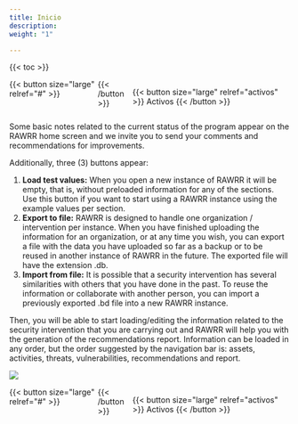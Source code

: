 ```yaml
---
title: Inicio
description: 
weight: "1"

---
```

{{< toc >}}

<div style="display: flex; justify-content: space-between">
{{< button size="large" relref="#" >}} <i class="arrow left"></i> {{< /button >}}

{{< button size="large" relref="activos" >}} Activos <i class="arrow right"></i> {{< /button >}}

</div>

Some basic notes related to the current status of the program appear on the RAWRR home screen and we invite you to send your comments and recommendations for improvements.

Additionally, three (3) buttons appear:

1. **Load test values:** When you open a new instance of RAWRR it will be empty, that is, without preloaded information for any of the sections. Use this button if you want to start using a RAWRR instance using the example values ​​per section.
2. **Export to file:** RAWRR is designed to handle one organization / intervention per instance. When you have finished uploading the information for an organization, or at any time you wish, you can export a file with the data you have uploaded so far as a backup or to be reused in another instance of RAWRR in the future. The exported file will have the extension .db.
3. **Import from file:** It is possible that a security intervention has several similarities with others that you have done in the past. To reuse the information or collaborate with another person, you can import a previously exported .bd file into a new RAWRR instance.

Then, you will be able to start loading/editing the information related to the security intervention that you are carrying out and RAWRR will help you with the generation of the recommendations report. Information can be loaded in any order, but the order suggested by the navigation bar is: assets, activities, threats, vulnerabilities, recommendations and report.

![](/images/pantalla-inicial.png)

<div style="display: flex; justify-content: space-between">
{{< button size="large" relref="#" >}} <i class="arrow left"></i> {{< /button >}}

{{< button size="large" relref="activos" >}} Activos <i class="arrow right"></i> {{< /button >}}

</div>